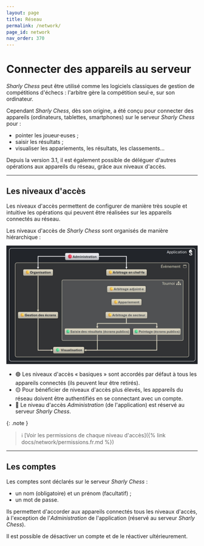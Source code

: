 ```yaml
---
layout: page
title: Réseau
permalink: /network/
page_id: network
nav_order: 370
---
```


# Connecter des appareils au serveur

_Sharly Chess_ peut être utilisé comme les logiciels classiques de gestion de compétitions d'échecs : l'arbitre gère la compétition seul·e, sur son ordinateur.

Cependant _Sharly Chess_, dès son origine, a été conçu pour connecter des appareils (ordinateurs, tablettes, smartphones) sur le serveur _Sharly Chess_ pour :
- pointer les joueur·euses ;
- saisir les résultats ;
- visualiser les appariements, les résultats, les classements...

Depuis la version 3.1, il est également possible de déléguer d'autres opérations aux appareils du réseau, grâce aux niveaux d'accès.

---

## Les niveaux d'accès

Les niveaux d'accès permettent de configurer de manière très souple et intuitive les opérations qui peuvent être réalisées sur les appareils connectés au réseau.

Les niveaux d'accès de _Sharly Chess_ sont organisés de manière hiérarchique :

<img class="no-border" src="../../assets/images/access-levels/access-levels-inheritance-fr.jpg" alt="Héritage des niveaux d'accès]">

- 🟢 Les niveaux d'accès « basiques » sont accordés par défaut à tous les appareils connectés (ils peuvent leur être retirés).
- 🟡 Pour bénéficier de niveaux d'accès plus élevés, les appareils du réseau doivent être authentifiés en se connectant avec un compte.
- 🔴 Le niveau d'accès _Administration_ (de l'application) est réservé au serveur _Sharly Chess_.

{: .note }
> :information_source: [Voir les permissions de chaque niveau d'accès]({% link docs/network/permissions.fr.md %})

---

## Les comptes

Les comptes sont déclarés sur le serveur _Sharly Chess_ :
- un nom (obligatoire) et un prénom (facultatif) ;
- un mot de passe.

Ils permettent d'accorder aux appareils connectés tous les niveaux d'accès, à l'exception de l'_Administration_ de l'application (réservé au serveur _Sharly Chess_).

Il est possible de désactiver un compte et de le réactiver ultérieurement.
